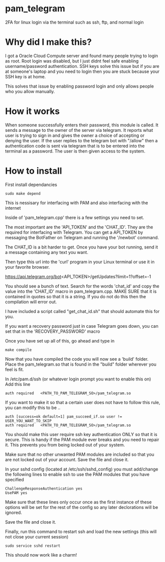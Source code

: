 # pam_telegram
2FA for linux login via the terminal such as ssh, ftp, and normal login

# Why did I make this?
I got a Oracle Cloud Compute server and found many people trying to login as root. Root login was disabled,
but I just didnt feel safe enabling username/password authentication. SSH keys solve this issue but if
you are at someone's laptop and you need to login then you are stuck because your SSH key is at home.

This solves that issue by enabling password login and only allows people who you allow manually.


# How it works
When someone successfully enters their password, this module is called. It sends a message to the owner
of the server via telegram. It reports what user is trying to sign in and gives the owner a choice
of accepting or denying the user. If the user replies to the telegram bot with "/allow" then a authentication
code is sent via telegram that is to be entered into the terminal as a password. The user is then given
access to the system.

# How to install
First install dependancies

```
sudo make depend
```
This is nessisary for interfacing with PAM and also interfacing with the internet


Inside of 'pam_telegram.cpp' there is a few settings you need to set.

The most important are the 'API_TOKEN' and the 'CHAT_ID'.
They are the required for interfacing with Telegram.
You can get a API_TOKEN by messaging the BotFather on Telegram and
running the '/newbot' command.

The CHAT_ID is a bit harder to get. Once you have your bot running, send it a message 
containing any text you want.

Then type this url into the 'curl' program in your Linux terminal or use it in your
favorite browser.

https://api.telegram.org/bot<API_TOKEN>/getUpdates?limit=1?offset=-1

You should see a bunch of text. Search for the words 'chat_id' and copy the value into
the 'CHAT_ID' macro in pam_telegram.cpp. MAKE SURE that it is contained in quotes so that it is a string.
If you do not do this then the compilation will error out.

I have included a script called "get_chat_id.sh" that should automate this for you.


If you want a recovery password just in case Telegram goes down, you can set that in the
'RECOVERY_PASSWORD' macro


Once you have set up all of this, go ahead and type in

```
make compile
```

Now that you have compiled the code you will now see a 'build' folder.
Place the pam_telegram.so that is found in the "build" folder wherever you feel is fit.

In /etc/pam.d/ssh (or whatever login prompt you want to enable this on)
Add this line
```
auth required	<PATH_TO_PAM_TELEGRAM_SO>/pam_telegram.so
```

If you want to make it so that a certain user does not have to follow this rule, you can modify this to be ..
```
auth [success=ok default=1] pam_succeed_if.so user != USER_YOU_WANT_TO_SKIP
auth required	<PATH_TO_PAM_TELEGRAM_SO>/pam_telegram.so
```


You should make this user require ssh key authentication ONLY so that it is secure. This is handy if the PAM module ever breaks and you need to repair it.
This prevents you from being locked out of your system.

Make sure that no other unwanted PAM modules are included so that you are not locked out of your account.
Save the file and close it.


In your sshd config (located at /etc/ssh/sshd_config)
you must add/change the following lines to enable ssh to use the PAM modules that you have specified

```
ChallengeResponseAuthentication yes
UsePAM yes
```
Make sure that these lines only occur once as the first instance of these options will be set for the rest of the config so any later declorations will be ignored.

Save the file and close it.

Finally, run this command to restart ssh and load the new settings (this will not close your current session)

```
sudo service sshd restart
```

This should now work like a charm!